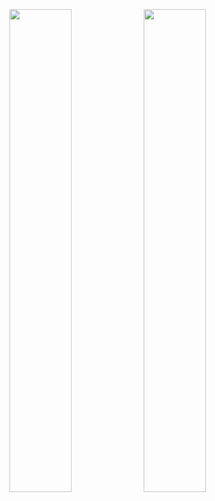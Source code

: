 <img align="left" width="47%"  src="https://github-readme-stats.vercel.app/api?username=ShimilTharayil&show_icons=true&theme=radical" />
<img align="left" width="47%"  src="https://github-readme-stats.vercel.app/api/top-langs/?username=anuraghazra&layout=compact"/>

     
